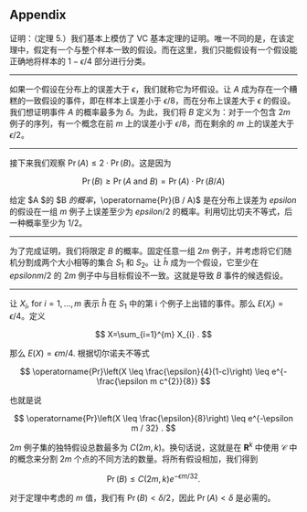 ## Appendix

证明：（定理 5.）我们基本上模仿了 VC 基本定理的证明。唯一不同的是，在该定理中，假定有一个与整个样本一致的假设。而在这里，我们只能假设有一个假设能正确地将样本的 $1-\epsilon / 4$ 部分进行分类。

---

如果一个假设在分布上的误差大于 $\epsilon$，我们就称它为坏假设。让 $A$ 成为存在一个糟糕的一致假设的事件，即在样本上误差小于 $\epsilon / 8$，而在分布上误差大于 $\epsilon$ 的假设。我们想证明事件 $A$ 的概率最多为 $\delta$。为此，我们将 $B$ 定义为：对于一个包含 $2 m$ 例子的序列，有一个概念在前 $m$ 上的误差小于 $\epsilon / 8$，而在剩余的 $m$ 上的误差大于 $\epsilon / 2$。

---

接下来我们观察 $\operatorname{Pr}(A) \leq 2 \cdot \operatorname{Pr}(B)$。这是因为

$$
\operatorname{Pr}(B) \geq \operatorname{Pr}(A \text { and } B)=\operatorname{Pr}(A) \cdot \operatorname{Pr}(B / A)
$$

给定 $A $的 $B $的概率，$\operatorname{Pr}(B / A)$ 是在分布上误差为 $epsilon$ 的假设在一组 $m$ 例子上误差至少为 $epsilon / 2$ 的概率。利用切比切夫不等式，后一种概率至少为 $1 / 2$。

---

为了完成证明，我们将限定 $B$ 的概率。固定任意一组 $2 m$ 例子，并考虑将它们随机分割成两个大小相等的集合 $S_{1}$ 和 $S_{2}$。让 $\hat{h}$ 成为一个假设，它至少在 $epsilon m / 2$ 的 $2 m$ 例子中与目标假设不一致。这就是导致 $B$ 事件的候选假设。

---

让 $X_{i}$, for $i=1, \ldots, m$ 表示 $\hat{h}$ 在 $S_{1}$ 中的第 i 个例子上出错的事件。那么 $E\left(X_{i}\right)=\epsilon / 4$。定义

$$
X=\sum_{i=1}^{m} X_{i} .
$$

那么 $E(X)=\epsilon m / 4$. 根据切尔诺夫不等式

$$
\operatorname{Pr}\left(X \leq \frac{\epsilon}{4}(1-c)\right) \leq e^{-\frac{\epsilon m c^{2}}{8}}
$$

也就是说

$$
\operatorname{Pr}\left(X \leq \frac{\epsilon}{8}\right) \leq e^{-\epsilon m / 32} .
$$

$2 m$ 例子集的独特假设总数最多为 $C(2 m, k)$。换句话说，这就是在 $\boldsymbol{R}^{k}$ 中使用 $\mathcal{C}$ 中的概念来分割 $2 m$ 个点的不同方法的数量。将所有假设相加，我们得到

$$
\operatorname{Pr}(B) \leq C(2 m, k) e^{-\epsilon m / 32} .
$$

对于定理中考虑的 $m$ 值，我们有 $\operatorname{Pr}(B)<\delta / 2$，因此 $\operatorname{Pr}(A)<\delta$ 是必需的。

